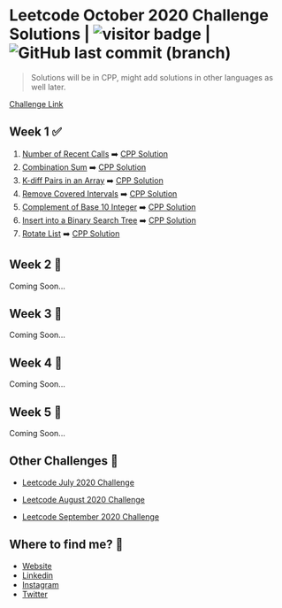 # Leetcode October 2020 Challenge Solutions | <img src="https://visitor-badge.laobi.icu/badge?page_id=akashrajpurohit.leetcode-october-2020" alt="visitor badge"/> | ![GitHub last commit (branch)](https://img.shields.io/github/last-commit/AkashRajpurohit/leetcode-october-2020-challenge/master)

> Solutions will be in CPP, might add solutions in other languages as well later.

[Challenge Link](https://leetcode.com/explore/challenge/card/october-leetcoding-challenge/)

## Week 1 ✅

1. [Number of Recent Calls](https://leetcode.com/explore/challenge/card/october-leetcoding-challenge/559/week-1-october-1st-october-7th/3480/) ➡️ [CPP Solution](Week1/RecentCounter.cpp)
2. [Combination Sum](https://leetcode.com/explore/challenge/card/october-leetcoding-challenge/559/week-1-october-1st-october-7th/3481/) ➡️ [CPP Solution](Week1/combinationSum.cpp)
3. [K-diff Pairs in an Array](https://leetcode.com/explore/challenge/card/october-leetcoding-challenge/559/week-1-october-1st-october-7th/3482/) ➡️ [CPP Solution](Week1/findPairs.cpp)
4. [Remove Covered Intervals](https://leetcode.com/explore/challenge/card/october-leetcoding-challenge/559/week-1-october-1st-october-7th/3483/) ➡️ [CPP Solution](Week1/removeCoveredIntervals.cpp)
5. [Complement of Base 10 Integer](https://leetcode.com/explore/challenge/card/october-leetcoding-challenge/559/week-1-october-1st-october-7th/3484/) ➡️ [CPP Solution](Week1/bitwiseComplement.cpp)
6. [Insert into a Binary Search Tree](https://leetcode.com/explore/challenge/card/october-leetcoding-challenge/559/week-1-october-1st-october-7th/3485/) ➡️ [CPP Solution](Week1/insertIntoBST.cpp)
7. [Rotate List](https://leetcode.com/explore/challenge/card/october-leetcoding-challenge/559/week-1-october-1st-october-7th/3486/) ➡️ [CPP Solution](Week1/rotateRight.cpp)

## Week 2 🚧

Coming Soon...

## Week 3 🚧

Coming Soon...

## Week 4 🚧

Coming Soon...

## Week 5 🚧

Coming Soon...

## Other Challenges 💪

- [Leetcode July 2020 Challenge](https://github.com/AkashRajpurohit/leetcode-july-2020-challenge)

- [Leetcode August 2020 Challenge](https://github.com/AkashRajpurohit/leetcode-august-2020-challenge)

- [Leetcode September 2020 Challenge](https://github.com/AkashRajpurohit/leetcode-september-2020-challenge)

## Where to find me? 🌟

- [Website](https://akashrajpurohit.cf/)
- [Linkedin](https://www.linkedin.com/in/AkashRajpurohit)
- [Instagram](https://www.instagram.com/akashwho.codes)
- [Twitter](https://www.twitter.com/AkashWhoCodes)
